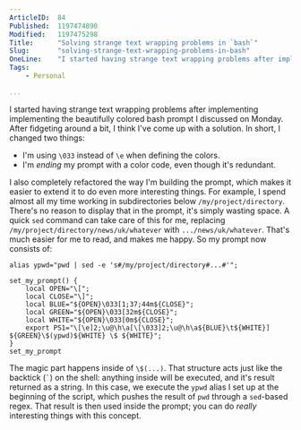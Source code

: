 ```yaml
---
ArticleID:  84
Published:  1197474890
Modified:   1197475298
Title:      "Solving strange text wrapping problems in `bash`"
Slug:       "solving-strange-text-wrapping-problems-in-bash"
OneLine:    "I started having strange text wrapping problems after implementing implementing the beautifully colored bash prompt I discussed on Monday.  After fidgeting around a bit, I think I've come up with a solution."
Tags:       
    - Personal

...
```

I started having strange text wrapping problems after implementing implementing the beautifully colored bash prompt I discussed on Monday.  After fidgeting around a bit, I think I've come up with a solution.  In short, I changed two things:

*   I'm using `\033` instead of `\e` when defining the colors.
*   I'm _ending_ my prompt with a color code, even though it's redundant.

I also completely refactored the way I'm building the prompt, which makes it easier to extend it to do even more interesting things.  For example, I spend almost all my time working in subdirectories below `/my/project/directory`.  There's no reason to display that in the prompt, it's simply wasting space.  A quick `sed` command can take care of this for me, replacing `/my/project/directory/news/uk/whatever` with `.../news/uk/whatever`.  That's much easier for me to read, and makes me happy.  So my prompt now consists of:

    alias ypwd="pwd | sed -e 's#/my/project/directory#...#'";

    set_my_prompt() {
        local OPEN="\[";
        local CLOSE="\]";
        local BLUE="${OPEN}\033[1;37;44m${CLOSE}";
        local GREEN="${OPEN}\033[32m${CLOSE}";
        local WHITE="${OPEN}\033[0m${CLOSE}";
        export PS1="\[\e]2;\u@\h\a[\[\033]2;\u@\h\a${BLUE}\t${WHITE}] ${GREEN}\$(ypwd)${WHITE} \$ ${WHITE}";
    }
    set_my_prompt

The magic part happens inside of `\$(...)`.  That structure acts just like the backtick (`` ` ``) on the shell: anything inside will be executed, and it's result returned as a string.  In this case, we execute the `ypwd` alias I set up at the beginning of the script, which pushes the result of `pwd` through a `sed`-based regex.  That result is then used inside the prompt; you can do _really_ interesting things with this concept.
